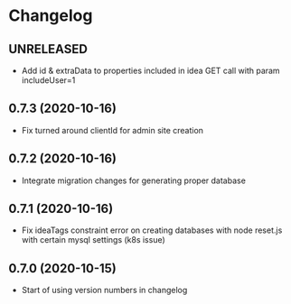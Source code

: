 # Changelog

## UNRELEASED
* Add id & extraData to properties included in idea GET call with param includeUser=1

## 0.7.3 (2020-10-16)
* Fix turned around clientId for admin site creation

## 0.7.2 (2020-10-16)
* Integrate migration changes for generating proper database

## 0.7.1 (2020-10-16)
* Fix ideaTags constraint error on creating databases with node reset.js with certain mysql settings (k8s issue)

## 0.7.0 (2020-10-15)
* Start of using version numbers in changelog
